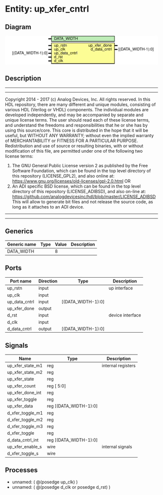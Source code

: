 # Entity: up_xfer_cntrl

## Diagram

![Diagram](up_xfer_cntrl.svg "Diagram")
## Description

***************************************************************************
 ***************************************************************************
 Copyright 2014 - 2017 (c) Analog Devices, Inc. All rights reserved.
 In this HDL repository, there are many different and unique modules, consisting
 of various HDL (Verilog or VHDL) components. The individual modules are
 developed independently, and may be accompanied by separate and unique license
 terms.
 The user should read each of these license terms, and understand the
 freedoms and responsibilities that he or she has by using this source/core.
 This core is distributed in the hope that it will be useful, but WITHOUT ANY
 WARRANTY; without even the implied warranty of MERCHANTABILITY or FITNESS FOR
 A PARTICULAR PURPOSE.
 Redistribution and use of source or resulting binaries, with or without modification
 of this file, are permitted under one of the following two license terms:
   1. The GNU General Public License version 2 as published by the
      Free Software Foundation, which can be found in the top level directory
      of this repository (LICENSE_GPL2), and also online at:
      <https://www.gnu.org/licenses/old-licenses/gpl-2.0.html>
 OR
   2. An ADI specific BSD license, which can be found in the top level directory
      of this repository (LICENSE_ADIBSD), and also on-line at:
      https://github.com/analogdevicesinc/hdl/blob/master/LICENSE_ADIBSD
      This will allow to generate bit files and not release the source code,
      as long as it attaches to an ADI device.
 ***************************************************************************
 ***************************************************************************
 
## Generics

| Generic name | Type | Value | Description |
| ------------ | ---- | ----- | ----------- |
| DATA_WIDTH   |      | 8     |             |
## Ports

| Port name     | Direction | Type               | Description      |
| ------------- | --------- | ------------------ | ---------------- |
| up_rstn       | input     |                    | up interface     |
| up_clk        | input     |                    |                  |
| up_data_cntrl | input     | [(DATA_WIDTH-1):0] |                  |
| up_xfer_done  | output    |                    |                  |
| d_rst         | input     |                    | device interface |
| d_clk         | input     |                    |                  |
| d_data_cntrl  | output    | [(DATA_WIDTH-1):0] |                  |
## Signals

| Name             | Type                       | Description         |
| ---------------- | -------------------------- | ------------------- |
| up_xfer_state_m1 | reg                        | internal registers  |
| up_xfer_state_m2 | reg                        |                     |
| up_xfer_state    | reg                        |                     |
| up_xfer_count    | reg     [ 5:0]             |                     |
| up_xfer_done_int | reg                        |                     |
| up_xfer_toggle   | reg                        |                     |
| up_xfer_data     | reg     [(DATA_WIDTH-1):0] |                     |
| d_xfer_toggle_m1 | reg                        |                     |
| d_xfer_toggle_m2 | reg                        |                     |
| d_xfer_toggle_m3 | reg                        |                     |
| d_xfer_toggle    | reg                        |                     |
| d_data_cntrl_int | reg     [(DATA_WIDTH-1):0] |                     |
| up_xfer_enable_s | wire                       | internal signals    |
| d_xfer_toggle_s  | wire                       |                     |
## Processes
- unnamed: ( @(posedge up_clk) )
- unnamed: ( @(posedge d_clk or posedge d_rst) )
